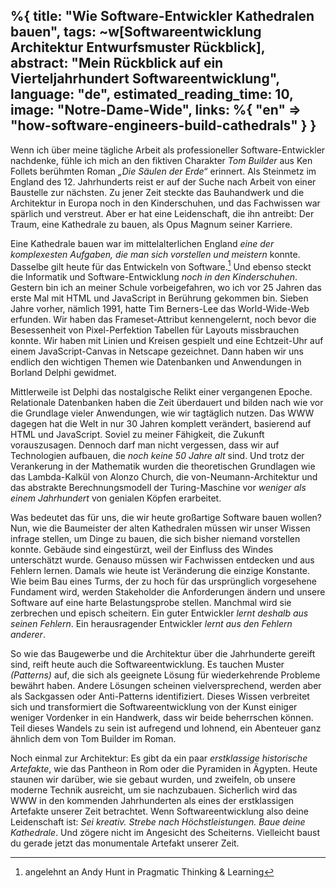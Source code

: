 %{
  title: "Wie Software-Entwickler Kathedralen bauen",
  tags: ~w[Softwareentwicklung Architektur Entwurfsmuster Rückblick],
  abstract: "Mein Rückblick auf ein Vierteljahrhundert Softwareentwicklung",
  language: "de",
  estimated_reading_time: 10,
  image: "Notre-Dame-Wide",
  links: %{
    "en" => "how-software-engineers-build-cathedrals"
  }
}
---
Wenn ich über meine tägliche Arbeit als professioneller Software-Entwickler nachdenke, fühle ich mich an den fiktiven Charakter _Tom Builder_ aus Ken Follets berühmten Roman _„Die Säulen der Erde“_ erinnert. Als Steinmetz im England des 12. Jahrhunderts reist er auf der Suche nach Arbeit von einer Baustelle zur nächsten. Zu jener Zeit steckte das Bauhandwerk und die Architektur in Europa noch in den Kinderschuhen, und das Fachwissen war spärlich und verstreut. Aber er hat eine Leidenschaft, die ihn antreibt: Der Traum, eine Kathedrale zu bauen, als Opus Magnum seiner Karriere.

Eine Kathedrale bauen war im mittelalterlichen England _eine der komplexesten Aufgaben, die man sich vorstellen und meistern_ konnte. Dasselbe gilt heute für das Entwickeln von Software.[^1] Und ebenso steckt die Informatik und Software-Entwicklung _noch in den Kinderschuhen_. Gestern bin ich an meiner Schule vorbeigefahren, wo ich vor 25 Jahren das erste Mal mit HTML und JavaScript in Berührung gekommen bin. Sieben Jahre vorher, nämlich 1991, hatte Tim Berners-Lee das World-Wide-Web erfunden. Wir haben das Frameset-Attribut kennengelernt, noch bevor die Besessenheit von Pixel-Perfektion Tabellen für Layouts missbrauchen konnte. Wir haben mit Linien und Kreisen gespielt und eine Echtzeit-Uhr auf einem JavaScript-Canvas in Netscape gezeichnet. Dann haben wir uns endlich den wichtigen Themen wie Datenbanken und Anwendungen in Borland Delphi gewidmet.

Mittlerweile ist Delphi das nostalgische Relikt einer vergangenen Epoche. Relationale Datenbanken haben die Zeit überdauert und bilden nach wie vor die Grundlage vieler Anwendungen, wie wir tagtäglich nutzen. Das WWW dagegen hat die Welt in nur 30 Jahren komplett verändert, basierend auf HTML und JavaScript. Soviel zu meiner Fähigkeit, die Zukunft vorauszusagen. Dennoch darf man nicht vergessen, dass wir auf Technologien aufbauen, die _noch keine 50 Jahre alt_ sind. Und trotz der Verankerung in der Mathematik wurden die theoretischen Grundlagen wie das Lambda-Kalkül von Alonzo Church, die von-Neumann-Architektur und das abstrakte Berechnungsmodell der Turing-Maschine vor _weniger als einem Jahrhundert_ von genialen Köpfen erarbeitet.

Was bedeutet das für uns, die wir heute großartige Software bauen wollen? Nun, wie die Baumeister der alten Kathedralen müssen wir unser Wissen infrage stellen, um Dinge zu bauen, die sich bisher niemand vorstellen konnte. Gebäude sind eingestürzt, weil der Einfluss des Windes unterschätzt wurde. Genauso müssen wir Fachwissen entdecken und aus Fehlern lernen. Damals wie heute ist Veränderung die einzige Konstante. Wie beim Bau eines Turms, der zu hoch für das ursprünglich vorgesehene Fundament wird, werden Stakeholder die Anforderungen ändern und unsere Software auf eine harte Belastungsprobe stellen. Manchmal wird sie zerbrechen und episch scheitern. Ein guter Entwickler _lernt deshalb aus seinen Fehlern_. Ein herausragender Entwickler _lernt aus den Fehlern anderer_.

So wie das Baugewerbe und die Architektur über die Jahrhunderte gereift sind, reift heute auch die Softwareentwicklung. Es tauchen Muster _(Patterns)_ auf, die sich als geeignete Lösung für wiederkehrende Probleme bewährt haben. Andere Lösungen scheinen vielversprechend, werden aber als Sackgassen oder Anti-Patterns identifiziert. Dieses Wissen verbreitet sich und transformiert die Softwareentwicklung von der Kunst einiger weniger Vordenker in ein Handwerk, dass wir beide beherrschen können. Teil dieses Wandels zu sein ist aufregend und lohnend, ein Abenteuer ganz ähnlich dem von Tom Builder im Roman.

Noch einmal zur Architektur: Es gibt da ein paar _erstklassige historische Artefakte_, wie das Pantheon in Rom oder die Pyramiden in Ägypten. Heute staunen wir darüber, wie sie gebaut wurden, und zweifeln, ob unsere moderne Technik ausreicht, um sie nachzubauen. Sicherlich wird das WWW in den kommenden Jahrhunderten als eines der erstklassigen Artefakte unserer Zeit betrachtet. Wenn Softwareentwicklung also deine Leidenschaft ist: _Sei kreativ. Strebe nach Höchstleistungen. Baue deine Kathedrale_. Und zögere nicht im Angesicht des Scheiterns. Vielleicht baust du gerade jetzt das monumentale Artefakt unserer Zeit.

[^1]: angelehnt an Andy Hunt in Pragmatic Thinking & Learning